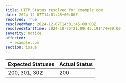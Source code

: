 ```yaml
---
title: HTTP Status resolved for example.com
date: 2024-12-07T14:01:45+00:00Z
resolved: True
resolvedWhen: 2024-12-07T14:01:45+00:00Z
resolvedStartTime: 2024-10-25T21:09:43.191474+00:00
severity: notice
affected:
  - example.com
section: issue
---
```


| Expected Statuses | Actual Status  |
|-------------------|----------------|
| 200, 301, 302 | 200 |
